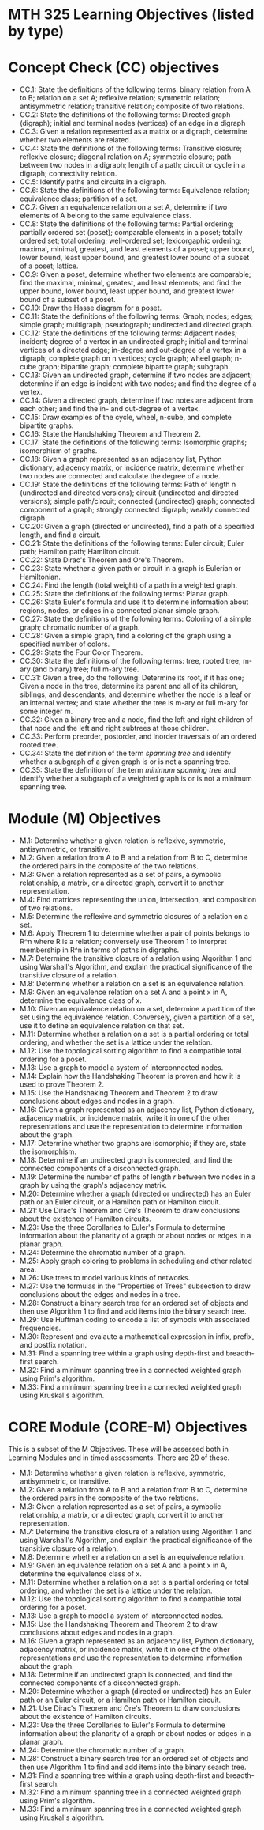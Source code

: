 MTH 325 Learning Objectives (listed by type)
============================================

# Concept Check (CC) objectives 

+ CC.1: State the definitions of the following terms: binary relation from A to B; relation on a set A; reflexive relation; symmetric relation; antisymmetric relation; transitive relation; composite of two relations. 
+ CC.2: State the definitions of the following terms: Directed graph (digraph); initial and terminal nodes (vertices) of an edge in a digraph
+ CC.3: Given a relation represented as a matrix or a digraph, determine whether two elements are related. 
+ CC.4: State the definitions of the following terms: Transitive closure; reflexive closure; diagonal relation on A; symmetric closure; path between two nodes in a digraph; length of a path; circuit or cycle in a digraph; connectivity relation. 
+ CC.5: Identify paths and circuits in a digraph. 
+ CC.6: State the definitions of the following terms: Equivalence relation; equivalence class; partition of a set. 
+ CC.7: Given an equivalence relation on a set A, determine if two elements of A belong to the same equivalence class. 
+ CC.8: State the definitions of the following terms: Partial ordering; partially ordered set (poset); comparable elements in a poset; totally ordered set; total ordering; well-ordered set; lexicorgaphic ordering; maximal, minimal, greatest, and least elements of a poset; upper bound, lower bound, least upper bound, and greatest lower bound of a subset of a poset; lattice.
+ CC.9: Given a poset, determine whether two elements are comparable; find the maximal, minimal, greatest, and least elements; and find the upper bound, lower bound, least upper bound, and greatest lower bound of a subset of a poset. 
+ CC.10: Draw the Hasse diagram for a poset. 
+ CC.11: State the definitions of the following terms: Graph; nodes; edges; simple graph; multigraph; pseudograph; undirected and directed graph. 
+ CC.12: State the definitions of the following terms: Adjacent nodes; incident; degree of a vertex in an undirected graph; initial and terminal vertices of a directed edge; in-degree and out-degree of a vertex in a digraph; complete graph on n vertices; cycle graph; wheel graph; n-cube graph; bipartite graph; complete bipartite graph; subgraph. 
+ CC.13: Given an undirected graph, determine if two nodes are adjacent; determine if an edge is incident with two nodes; and find the degree of a vertex. 
+ CC.14: Given a directed graph, determine if two notes are adjacent from each other; and find the in- and out-degree of a vertex. 
+ CC.15: Draw examples of the cycle, wheel, n-cube, and complete bipartite graphs. 
+ CC.16: State the Handshaking Theorem and Theorem 2. 
+ CC.17: State the definitions of the following terms: Isomorphic graphs; isomorphism of graphs.
+ CC.18: Given a graph represented as an adjacency list, Python dictionary, adjacency matrix, or incidence matrix, determine whether two nodes are connected and calculate the degree of a node. 
+ CC.19: State the definitions of the following terms: Path of length n (undirected and directed versions); circuit (undirected and directed versions); simple path/circuit; connected (undirected) graph; connected component of a graph; strongly connected digraph; weakly connected digraph
+ CC.20: Given a graph (directed or undirected), find a path of a specified length, and find a circuit.
+ CC.21: State the definitions of the following terms: Euler circuit; Euler path; Hamilton path; Hamilton circuit. 
+ CC.22: State Dirac's Theorem and Ore's Theorem. 
+ CC.23: State whether a given path or circuit in a graph is Eulerian or Hamiltonian. 
+ CC.24: Find the length (total weight) of a path in a weighted graph. 
+ CC.25: State the definitions of the following terms: Planar graph. 
+ CC.26: State Euler's formula and use it to determine information about regions, nodes, or edges in a connected planar simple graph. 
+ CC.27: State the definitions of the following terms: Coloring of a simple graph; chromatic number of a graph. 
+ CC.28: Given a simple graph, find a coloring of the graph using a specified number of colors. 
+ CC.29: State the Four Color Theorem. 
+ CC.30: State the definitions of the following terms: tree, rooted tree; m-ary (and binary) tree; full m-ary tree. 
+ CC.31: Given a tree, do the following: Determine its root, if it has one; Given a node in the tree, determine its parent and all of its children, siblings, and descendants, and determine whether the node is a leaf or an internal vertex; and state whether the tree is m-ary or full m-ary for some integer m. 
+ CC.32: Given a binary tree and a node, find the left and right children of that node and the left and right subtrees at those children.
+ CC.33: Perform preorder, postorder, and inorder traversals of an ordered rooted tree.
+ CC.34: State the definition of the term _spanning tree_ and identify whether a subgraph of a given graph is or is not a spanning tree. 
+ CC.35: State the definition of the term _minimum spanning tree_ and identify whether a subgraph of a weighted graph is or is not a minimum spanning tree. 

# Module (M) Objectives 

+ M.1: Determine whether a given relation is reflexive, symmetric, antisymmetric, or transitive. 
+ M.2: Given a relation from A to B and a relation from B to C, determine the ordered pairs in the composite of the two relations. 
+ M.3: Given a relation represented as a set of pairs, a symbolic relationship, a matrix, or a directed graph, convert it to another representation. 
+ M.4: Find matrices representing the union, intersection, and composition of two relations. 
+ M.5: Determine the reflexive and symmetric closures of a relation on a set. 
+ M.6: Apply Theorem 1 to determine whether a pair of points belongs to R^n where R is a relation; conversely use Theorem 1 to interpret membership in R^n in terms of paths in digraphs. 
+ M.7: Determine the transitive closure of a relation using Algorithm 1 and using Warshall's Algorithm, and explain the practical significance of the transitive closure of a relation.
+ M.8: Determine whether a relation on a set is an equivalence relation. 
+ M.9: Given an equivalence relation on a set A and a point x in A, determine the equivalence class of x. 
+ M.10: Given an equivalence relation on a set, determine a partition of the set using the equivalence relation. Conversely, given a partition of a set, use it to define an equivalence relation on that set. 
+ M.11: Determine whether a relation on a set is a partial ordering or total ordering, and whether the set is a lattice under the relation. 
+ M.12: Use the topological sorting algorithm to find a compatible total ordering for a poset. 
+ M.13: Use a graph to model a system of interconnected nodes.
+ M.14: Explain how the Handshaking Theorem is proven and how it is used to prove Theorem 2. 
+ M.15: Use the Handshaking Theorem and Theorem 2 to draw conclusions about edges and nodes in a graph. 
+ M.16: Given a graph represented as an adjacency list, Python dictionary, adjacency matrix, or incidence matrix, write it in one of the other representations and use the representation to determine information about the graph. 
+ M.17: Determine whether two graphs are isomorphic; if they are, state the isomorphism. 
+ M.18: Determine if an undirected graph is connected, and find the connected components of a disconnected graph.
+ M.19: Determine the number of paths of length $r$ between two nodes in a graph by using the graph's adjacency matrix. 
+ M.20: Determine whether a graph (directed or undirected) has an Euler path or an Euler circuit, or a Hamilton path or Hamilton circuit. 
+ M.21: Use Dirac's Theorem and Ore's Theorem to draw conclusions about the existence of Hamilton circuits. 
+ M.23: Use the three Corollaries to Euler's Formula to determine information about the planarity of a graph or about nodes or edges in a planar graph.
+ M.24: Determine the chromatic number of a graph. 
+ M.25: Apply graph coloring to problems in scheduling and other related area. 
+ M.26: Use trees to model various kinds of networks. 
+ M.27: Use the formulas in the "Properties of Trees" subsection to draw conclusions about the edges and nodes in a tree.
+ M.28: Construct a binary search tree for an ordered set of objects and then use Algorithm 1 to find and add items into the binary search tree. 
+ M.29: Use Huffman coding to encode a list of symbols with associated frequencies. 
+ M.30: Represent and evalaute a mathematical expression in infix, prefix, and postfix notation. 
+ M.31: Find a spanning tree within a graph using depth-first and breadth-first search. 
+ M.32: Find a minimum spanning tree in a connected weighted graph using Prim's algorithm. 
+ M.33: Find a minimum spanning tree in a connected weighted graph using Kruskal's algorithm.

# CORE Module (CORE-M) Objectives 

This is a subset of the M Objectives. These will be assessed both in Learning Modules and in timed assessments. There are 20 of these. 

+ M.1: Determine whether a given relation is reflexive, symmetric, antisymmetric, or transitive. 
+ M.2: Given a relation from A to B and a relation from B to C, determine the ordered pairs in the composite of the two relations. 
+ M.3: Given a relation represented as a set of pairs, a symbolic relationship, a matrix, or a directed graph, convert it to another representation. 
+ M.7: Determine the transitive closure of a relation using Algorithm 1 and using Warshall's Algorithm, and explain the practical significance of the transitive closure of a relation.
+ M.8: Determine whether a relation on a set is an equivalence relation. 
+ M.9: Given an equivalence relation on a set A and a point x in A, determine the equivalence class of x. 
+ M.11: Determine whether a relation on a set is a partial ordering or total ordering, and whether the set is a lattice under the relation. 
+ M.12: Use the topological sorting algorithm to find a compatible total ordering for a poset. 
+ M.13: Use a graph to model a system of interconnected nodes.
+ M.15: Use the Handshaking Theorem and Theorem 2 to draw conclusions about edges and nodes in a graph. 
+ M.16: Given a graph represented as an adjacency list, Python dictionary, adjacency matrix, or incidence matrix, write it in one of the other representations and use the representation to determine information about the graph. 
+ M.18: Determine if an undirected graph is connected, and find the connected components of a disconnected graph.
+ M.20: Determine whether a graph (directed or undirected) has an Euler path or an Euler circuit, or a Hamilton path or Hamilton circuit. 
+ M.21: Use Dirac's Theorem and Ore's Theorem to draw conclusions about the existence of Hamilton circuits. 
+ M.23: Use the three Corollaries to Euler's Formula to determine information about the planarity of a graph or about nodes or edges in a planar graph.
+ M.24: Determine the chromatic number of a graph. 
+ M.28: Construct a binary search tree for an ordered set of objects and then use Algorithm 1 to find and add items into the binary search tree. 
+ M.31: Find a spanning tree within a graph using depth-first and breadth-first search. 
+ M.32: Find a minimum spanning tree in a connected weighted graph using Prim's algorithm. 
+ M.33: Find a minimum spanning tree in a connected weighted graph using Kruskal's algorithm.